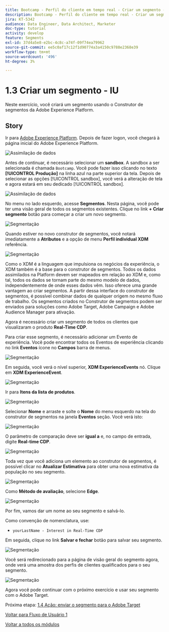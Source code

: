 ```yaml
---
title: Bootcamp - Perfil do cliente em tempo real - Criar um segmento - Interface do usuário
description: Bootcamp - Perfil do cliente em tempo real - Criar um segmento - Interface do usuário
jira: KT-5342
audience: Data Engineer, Data Architect, Marketer
doc-type: tutorial
activity: develop
feature: Segments
exl-id: 37d4a5e8-e2bc-4c8c-a74f-09f74ea79962
source-git-commit: ee5c0af17c12f1d90774a3a4150c9788e2368e39
workflow-type: tm+mt
source-wordcount: '496'
ht-degree: 3%

---
```


# 1.3 Criar um segmento - IU

Neste exercício, você criará um segmento usando o Construtor de segmentos da Adobe Experience Platform.

## Story

Ir para [Adobe Experience Platform](https://experience.adobe.com/platform). Depois de fazer logon, você chegará à página inicial do Adobe Experience Platform.

![Assimilação de dados](./images/home.png)

Antes de continuar, é necessário selecionar um **sandbox**. A sandbox a ser selecionada é chamada ``Bootcamp``. Você pode fazer isso clicando no texto **[!UICONTROL Produção]** na linha azul na parte superior da tela. Depois de selecionar as opções [!UICONTROL sandbox], você verá a alteração de tela e agora estará em seu dedicado [!UICONTROL sandbox].

![Assimilação de dados](./images/sb1.png)

No menu no lado esquerdo, acesse **Segmentos**. Nesta página, você pode ter uma visão geral de todos os segmentos existentes. Clique no link **+ Criar segmento** botão para começar a criar um novo segmento.

![Segmentação](./images/menuseg.png)

Quando estiver no novo construtor de segmentos, você notará imediatamente a **Atributos** e a opção de menu **Perfil individual XDM** referência.

![Segmentação](./images/segmentationui.png)

Como o XDM é a linguagem que impulsiona os negócios da experiência, o XDM também é a base para o construtor de segmentos. Todos os dados assimilados na Platform devem ser mapeados em relação ao XDM e, como tal, todos os dados se tornam parte do mesmo modelo de dados, independentemente de onde esses dados vêm. Isso oferece uma grande vantagem ao criar segmentos. A partir dessa interface do construtor de segmentos, é possível combinar dados de qualquer origem no mesmo fluxo de trabalho. Os segmentos criados no Construtor de segmentos podem ser enviados para soluções como Adobe Target, Adobe Campaign e Adobe Audience Manager para ativação.

Agora é necessário criar um segmento de todos os clientes que visualizaram o produto **Real-Time CDP**.

Para criar esse segmento, é necessário adicionar um Evento de experiência. Você pode encontrar todos os Eventos de experiência clicando no link **Eventos** ícone no **Campos** barra de menus.

![Segmentação](./images/findee.png)

Em seguida, você verá o nível superior, **XDM ExperienceEvents** nó. Clique em **XDM ExperienceEvent**.

![Segmentação](./images/see.png)

Ir para **Itens da lista de produtos**.

![Segmentação](./images/plitems.png)

Selecionar **Nome** e arraste e solte o **Nome** do menu esquerdo na tela do construtor de segmentos na janela **Eventos** seção. Você verá isto:

![Segmentação](./images/eewebpdtlname.png)

O parâmetro de comparação deve ser **igual a** e, no campo de entrada, digite **Real-time CDP**.

![Segmentação](./images/pv.png)

Toda vez que você adiciona um elemento ao construtor de segmentos, é possível clicar no **Atualizar Estimativa** para obter uma nova estimativa da população no seu segmento.

![Segmentação](./images/refreshest.png)

Como **Método de avaliação**, selecione **Edge**.

![Segmentação](./images/evedge.png)

Por fim, vamos dar um nome ao seu segmento e salvá-lo.

Como convenção de nomenclatura, use:

- `yourLastName - Interest in Real-Time CDP`

Em seguida, clique no link **Salvar e fechar** botão para salvar seu segmento.

![Segmentação](./images/segmentname.png)

Você será redirecionado para a página de visão geral do segmento agora, onde verá uma amostra dos perfis de clientes qualificados para o seu segmento.

![Segmentação](./images/savedsegment.png)

Agora você pode continuar com o próximo exercício e usar seu segmento com o Adobe Target.

Próxima etapa: [1.4 Ação: enviar o segmento para o Adobe Target](./ex4.md)

[Voltar para Fluxo de Usuário 1](./uc1.md)

[Voltar a todos os módulos](../../overview.md)
